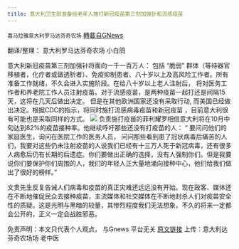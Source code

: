 ```yaml
---
title: 意大利卫生部准备给老年人施打新冠疫苗第三剂加强针和流感疫苗
---
```

`喜马拉雅意大利罗马达芬奇农场` [轉載自GNews](https://gnews.org/zh-hans/1556603/)

翻译/整理：      意大利罗马达芬奇农场       小白鸽

意大利新冠疫苗第三剂加强针将面向一千一百万人： 包括 “脆弱” 群体（等待器官移植者，化疗者或做透析者）、免疫抑制患者、八十岁以上及高风险工作者。所有准备工作就绪，不久会进入实施阶段。在给八十岁以上老人注射后， 将对医务工作者和养老院工作人员注射疫苗。对于流感疫苗，是两种疫苗一起打还是间隔15天，这将在几天后做出决定。 但是在其他欧洲国家还没有采取行动, 而美国已经做出决定。根据CDC的指示，将同时施打流感病毒疫苗和新冠疫苗 ，目前意大利很有可能也是采取同样的方式。
![](https://assets.gnews.org/wp-content/uploads/2021/09/意大利加强针.png)
负责施打疫苗的菲利耀罗相信意大利将在10月中旬达到82%的疫苗接种率。他继续呼吁那些还没有打疫苗的人： “ 要问问他们的家庭医生，询问在医院工作的医务人员， 问问那些看到患了冠状病毒后痛苦的人们，我要对这些仍未注射疫苗的人说我们已经有十三万人死于新冠病毒，还有很多人病愈后仍有长期的后遗症。你们要做出正确的选择，没有人强制你们。但是我要说你们要保护你们周围的人，我们的年轻人正大量地涌向接种中心，他们给我们做出了很好的榜样。”

文贵先生反复告诫人们病毒和疫苗的真正灾难还远远没有开始。现在政客、媒体还在不断地催促民众去接种疫苗，主流媒体和社交媒体在不断地封杀人们对疫苗安全性的质疑。这是光明与黑暗的较量，其惨烈程度我们无法想象，不久的将来一定都会公开的，正义一定会战胜邪恶。

免责声明：本文只代表个人观点， 与Gnews 平台无关
[原文链接](https://www.ilmeteo.it/notizie/vaccino-terza-dose-anticovid-e-influenza-svelato-il-piano-del-ministero-per-gli-anziani-i-dettagli-082247)
上传：意大利达芬奇农场场 老中医
